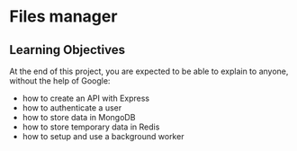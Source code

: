 # Files manager

## Learning Objectives

At the end of this project, you are expected to be able to explain to anyone, without the help of Google:

-   how to create an API with Express
-   how to authenticate a user
-   how to store data in MongoDB
-   how to store temporary data in Redis
-   how to setup and use a background worker

